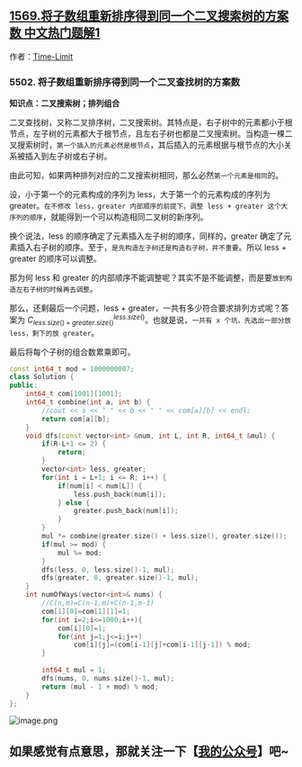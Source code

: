 ## [1569.将子数组重新排序得到同一个二叉搜索树的方案数 中文热门题解1](https://leetcode.cn/problems/number-of-ways-to-reorder-array-to-get-same-bst/solutions/100000/zu-he-di-gui-c-by-time-limit)

作者：[Time-Limit](https://leetcode.cn/u/Time-Limit)

### 5502. 将子数组重新排序得到同一个二叉查找树的方案数
**知识点：二叉搜索树；排列组合**

二叉查找树，又称二叉排序树，二叉搜索树。其特点是，右子树中的元素都小于根节点，左子树的元素都大于根节点，且左右子树也都是二叉搜索树。当构造一棵二叉搜索树时，`第一个插入的元素必然是根节点`，其后插入的元素根据与根节点的大小关系被插入到左子树或右子树。

由此可知，如果两种排列对应的二叉搜索树相同，那么必然`第一个元素是相同`的。

设，小于第一个的元素构成的序列为 less，大于第一个的元素构成的序列为 greater。`在不修改 less，greater 内部顺序的前提下，调整 less + greater 这个大序列的顺序`，就能得到一个可以构造相同二叉树的新序列。

换个说法，less 的顺序确定了元素插入左子树的顺序，同样的，greater 确定了元素插入右子树的顺序。至于，`是先构造左子树还是构造右子树，并不重要`。所以 less + greater 的顺序可以调整。

那为何 less 和 greater 的内部顺序不能调整呢？其实不是不能调整，而是要`放到构造左右子树的时候再去调整`。

那么，还剩最后一个问题，less + greater，一共有多少符合要求排列方式呢？答案为 $C^{less.size()}_{less.size() + greater.size()}$。也就是说，`一共有 x 个坑，先选出一部分放 less，剩下的放 greater`。

最后将每个子树的组合数累乘即可。
```cpp
const int64_t mod = 1000000007;
class Solution {
public:
    int64_t com[1001][1001];
    int64_t combine(int a, int b) {
        //cout << a << " " << b << " " << com[a][b] << endl;
        return com[a][b];
    }
    void dfs(const vector<int> &num, int L, int R, int64_t &mul) {
        if(R-L+1 <= 2) {
            return;
        }
        vector<int> less, greater;
        for(int i = L+1; i <= R; i++) {
            if(num[i] < num[L]) {
                less.push_back(num[i]);
            } else {
                greater.push_back(num[i]);
            }
        }
        mul *= combine(greater.size() + less.size(), greater.size());
        if(mul >= mod) {
            mul %= mod;
        }
        dfs(less, 0, less.size()-1, mul);
        dfs(greater, 0, greater.size()-1, mul);
    }
    int numOfWays(vector<int>& nums) {
        //C(n,m)=C(n-1,m)+C(n-1,m-1)
        com[1][0]=com[1][1]=1;
        for(int i=2;i<=1000;i++){
            com[i][0]=1;
            for(int j=1;j<=i;j++)
                com[i][j]=(com[i-1][j]+com[i-1][j-1]) % mod;
        }
        
        int64_t mul = 1;
        dfs(nums, 0, nums.size()-1, mul);
        return (mul - 1 + mod) % mod;
    }
};
```
![image.png](https://pic.leetcode-cn.com/1598770220-Tnlaky-image.png)

## 如果感觉有点意思，那就关注一下【[我的公众号](https://blog.csdn.net/Time_Limit/article/details/108179387)】吧~